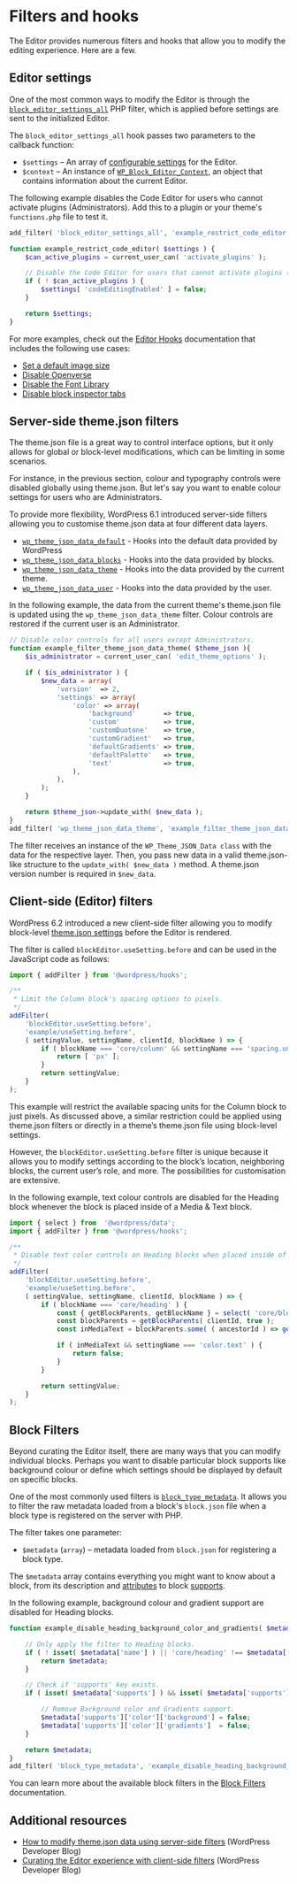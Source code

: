 # Filters and hooks

The Editor provides numerous filters and hooks that allow you to modify the editing experience. Here are a few.

## Editor settings

One of the most common ways to modify the Editor is through the [`block_editor_settings_all`](https://developer.wordpress.org/reference/hooks/block_editor_settings_all/) PHP filter, which is applied before settings are sent to the initialized Editor. 

The `block_editor_settings_all` hook passes two parameters to the callback function:

- `$settings` – An array of [configurable settings](https://developer.wordpress.org/block-editor/reference-guides/filters/editor-filters/#editor-settings) for the Editor.
- `$context` – An instance of [`WP_Block_Editor_Context`](https://developer.wordpress.org/reference/classes/wp_block_editor_context/), an object that contains information about the current Editor.

The following example disables the Code Editor for users who cannot activate plugins (Administrators). Add this to a plugin or your theme's `functions.php` file to test it.

```php
add_filter( 'block_editor_settings_all', 'example_restrict_code_editor' );

function example_restrict_code_editor( $settings ) {
	$can_active_plugins = current_user_can( 'activate_plugins' );

	// Disable the Code Editor for users that cannot activate plugins (Administrators).
	if ( ! $can_active_plugins ) {
		$settings[ 'codeEditingEnabled' ] = false;
	}

	return $settings;
}
```

For more examples, check out the [Editor Hooks](https://developer.wordpress.org/block-editor/reference-guides/filters/editor-filters/) documentation that includes the following use cases: 

- [Set a default image size](https://developer.wordpress.org/block-editor/reference-guides/filters/editor-filters/#set-a-default-image-size)
- [Disable Openverse](https://developer.wordpress.org/block-editor/reference-guides/filters/editor-filters/#disable-openverse)
- [Disable the Font Library](https://developer.wordpress.org/block-editor/reference-guides/filters/editor-filters/#disable-the-font-library)
- [Disable block inspector tabs](https://developer.wordpress.org/block-editor/reference-guides/filters/editor-filters/#disable-block-inspector-tabs)

## Server-side theme.json filters

The theme.json file is a great way to control interface options, but it only allows for global or block-level modifications, which can be limiting in some scenarios.

For instance, in the previous section, colour and typography controls were disabled globally using theme.json. But let's say you want to enable colour settings for users who are Administrators. 

To provide more flexibility, WordPress 6.1 introduced server-side filters allowing you to customise theme.json data at four different data layers.

- [`wp_theme_json_data_default`](https://developer.wordpress.org/reference/hooks/wp_theme_json_data_default/) - Hooks into the default data provided by WordPress
- [`wp_theme_json_data_blocks`](https://developer.wordpress.org/reference/hooks/wp_theme_json_data_blocks/) - Hooks into the data provided by blocks.
- [`wp_theme_json_data_theme`](https://developer.wordpress.org/reference/hooks/wp_theme_json_data_theme/) - Hooks into the data provided by the current theme.
- [`wp_theme_json_data_user`](https://developer.wordpress.org/reference/hooks/wp_theme_json_data_user/) - Hooks into the data provided by the user.

In the following example, the data from the current theme's theme.json file is updated using the `wp_theme_json_data_theme` filter. Colour controls are restored if the current user is an Administrator.

```php
// Disable color controls for all users except Administrators.
function example_filter_theme_json_data_theme( $theme_json ){
    $is_administrator = current_user_can( 'edit_theme_options' );

    if ( $is_administrator ) {
        $new_data = array(
            'version'  => 2,
            'settings' => array(
                'color' => array(
                    'background'       => true,
                    'custom'           => true,
                    'customDuotone'    => true,
                    'customGradient'   => true,
                    'defaultGradients' => true,
                    'defaultPalette'   => true,
                    'text'             => true,
                ),
            ),
        );
    }

	return $theme_json->update_with( $new_data );
}
add_filter( 'wp_theme_json_data_theme', 'example_filter_theme_json_data_theme' );
```

The filter receives an instance of the `WP_Theme_JSON_Data class` with the data for the respective layer. Then, you pass new data in a valid theme.json-like structure to the `update_with( $new_data )` method. A theme.json version number is required in `$new_data`. 


## Client-side (Editor) filters

WordPress 6.2 introduced a new client-side filter allowing you to modify block-level [theme.json settings](/docs/reference-guides/theme-json-reference/theme-json-living.md#settings) before the Editor is rendered.

The filter is called `blockEditor.useSetting.before` and can be used in the JavaScript code as follows:

```js
import { addFilter } from '@wordpress/hooks';

/**
 * Limit the Column block's spacing options to pixels.
 */
addFilter(
	'blockEditor.useSetting.before',
	'example/useSetting.before',
	( settingValue, settingName, clientId, blockName ) => {
		if ( blockName === 'core/column' && settingName === 'spacing.units' ) {
			return [ 'px' ];
		}
		return settingValue;
	}
);
```

This example will restrict the available spacing units for the Column block to just pixels. As discussed above, a similar restriction could be applied using theme.json filters or directly in a theme’s theme.json file using block-level settings.

However, the `blockEditor.useSetting.before` filter is unique because it allows you to modify settings according to the block’s location, neighboring blocks, the current user’s role, and more. The possibilities for customisation are extensive.

In the following example, text colour controls are disabled for the Heading block whenever the block is placed inside of a Media & Text block.

```js
import { select } from  '@wordpress/data';
import { addFilter } from '@wordpress/hooks';

/**
 * Disable text color controls on Heading blocks when placed inside of Media & Text blocks.
 */
addFilter(
	'blockEditor.useSetting.before',
	'example/useSetting.before',
	( settingValue, settingName, clientId, blockName ) => {
		if ( blockName === 'core/heading' ) {
			const { getBlockParents, getBlockName } = select( 'core/block-editor' );
			const blockParents = getBlockParents( clientId, true );
			const inMediaText = blockParents.some( ( ancestorId ) => getBlockName( ancestorId ) === 'core/media-text' );

			if ( inMediaText && settingName === 'color.text' ) {
			    return false;
			}
		}

		return settingValue;
	}
);
```

## Block Filters

Beyond curating the Editor itself, there are many ways that you can modify individual blocks. Perhaps you want to disable particular block supports like background colour or define which settings should be displayed by default on specific blocks.

One of the most commonly used filters is [`block_type_metadata`](https://developer.wordpress.org/reference/hooks/block_type_metadata/). It allows you to filter the raw metadata loaded from a block's `block.json` file when a block type is registered on the server with PHP. 

The filter takes one parameter:

- `$metadata` (`array`) – metadata loaded from `block.json` for registering a block type.

The `$metadata` array contains everything you might want to know about a block, from its description and [attributes](https://developer.wordpress.org/block-editor/reference-guides/block-api/block-attributes/) to block [supports](https://developer.wordpress.org/block-editor/reference-guides/block-api/block-supports/). 

In the following example, background colour and gradient support are disabled for Heading blocks.

```php
function example_disable_heading_background_color_and_gradients( $metadata ) {

    // Only apply the filter to Heading blocks.
    if ( ! isset( $metadata['name'] ) || 'core/heading' !== $metadata['name'] ) {
        return $metadata;
    }

    // Check if 'supports' key exists.
    if ( isset( $metadata['supports'] ) && isset( $metadata['supports']['color'] ) ) {

        // Remove Background color and Gradients support.
        $metadata['supports']['color']['background'] = false;
        $metadata['supports']['color']['gradients']  = false;
    }

    return $metadata;
}
add_filter( 'block_type_metadata', 'example_disable_heading_background_color_and_gradients' );
```

You can learn more about the available block filters in the [Block Filters](https://developer.wordpress.org/block-editor/reference-guides/filters/block-filters/) documentation.

## Additional resources

- [How to modify theme.json data using server-side filters](https://developer.wordpress.org/news/2023/07/05/how-to-modify-theme-json-data-using-server-side-filters/) (WordPress Developer Blog)
- [Curating the Editor experience with client-side filters](https://developer.wordpress.org/news/2023/05/24/curating-the-editor-experience-with-client-side-filters/) (WordPress Developer Blog)